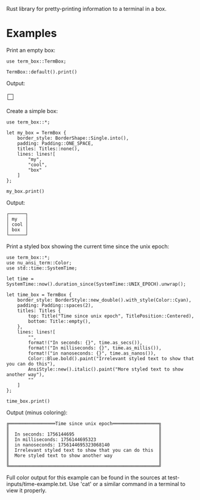 Rust library for pretty-printing information to a terminal in a box.

# Examples

Print an empty box:

```
use term_box::TermBox;

TermBox::default().print()
```

Output:

```
┌─┐
└─┘
```


Create a simple box:

```
use term_box::*;

let my_box = TermBox {
    border_style: BorderShape::Single.into(),
    padding: Padding::ONE_SPACE,
    titles: Titles::none(),
    lines: lines![
        "my",
        "cool",
        "box"
    ]
};

my_box.print()
```

Output:

```
┌──────┐
│ my   │
│ cool │
│ box  │
└──────┘
```

Print a styled box showing the current time since the unix epoch:

```
use term_box::*;
use nu_ansi_term::Color;
use std::time::SystemTime;

let time = SystemTime::now().duration_since(SystemTime::UNIX_EPOCH).unwrap();

let time_box = TermBox {
    border_style: BorderStyle::new_double().with_style(Color::Cyan),
    padding: Padding::spaces(2),
    titles: Titles {
        top: Title("Time since unix epoch", TitlePosition::Centered),
        bottom: Title::empty(),
    },
    lines: lines![
        "",
        format!("In seconds: {}", time.as_secs()),
        format!("In milliseconds: {}", time.as_millis()),
        format!("in nanoseconds: {}", time.as_nanos()),
        Color::Blue.bold().paint("Irrelevant styled text to show that you can do this"),
        AnsiStyle::new().italic().paint("More styled text to show another way"),
        ""
    ]
};

time_box.print()
```

Output (minus coloring):

```
╔═════════════════Time since unix epoch═════════════════╗
║                                                       ║
║  In seconds: 1756144695                               ║
║  In milliseconds: 1756144695323                       ║
║  in nanoseconds: 1756144695323068140                  ║
║  Irrelevant styled text to show that you can do this  ║
║  More styled text to show another way                 ║
║                                                       ║
╚═══════════════════════════════════════════════════════╝
```

Full color output for this example can be found in the sources at test-inputs/time-example.txt.
Use 'cat' or a similar command in a terminal to view it properly.
